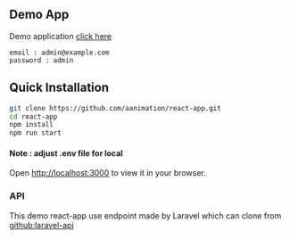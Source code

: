 ## Demo App
Demo application [click here](http://demo-app.puspitagroup.com/)

```
email : admin@example.com
password : admin
```

## Quick Installation

```sh
git clone https://github.com/aanimation/react-app.git
cd react-app
npm install
npm run start
```
#### Note : adjust .env file for local

Open [http://localhost:3000](http://localhost:3000) to view it in your browser.


### API
This demo react-app use endpoint made by Laravel which can clone from [github:laravel-api](https://github.com/aanimation/laravel-api)

